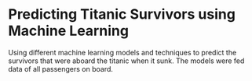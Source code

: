 # Predicting Titanic Survivors using Machine Learning

Using different machine learning models and techniques to predict the survivors that were aboard the titanic when it sunk. The models were fed data of all passengers on board.